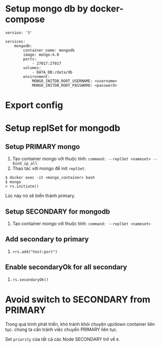 # Setup mongo db by docker-compose

```
version: '3'

services:
    mongodb:
        container_name: mongodb
        image: mongo:4.0
        ports:
            - 27017:27017
        volumes:
            - DATA_DB:/data/db
        environment:
            MONGO_INITDB_ROOT_USERNAME: <username>
            MONGO_INITDB_ROOT_PASSWORD: <password>
```

# Export config

# Setup replSet for mongodb

## Setup PRIMARY mongo

1. Tạo container mongo với thuộc tính: `command: --replSet <nameset> --bind_ip_all`
2. Thao tác với mongo để init `replSet`.

```
$ docker exec -it <mongo_container> bash
$ mongo
> rs.initiate()
```

Lúc này nó sẽ biến thành primary.

## Setup SECONDARY for mongodb

1. Tạo container mongo với thuộc tính: `command: --replSet <nameset>`

## Add secondary to primary

1. `>rs.add("host:port")`

## Enable secondaryOk for all secondary

1. `rs.secondaryOk()`

# Avoid switch to SECONDARY from PRIMARY

Trong quá trình phát triển, khó tránh khỏi chuyện up/down container liên tục. chúng ta cần tránh việc chuyển PRIMARY liên tục.


Set `priority` của tất cả các Node SECONDARY trở về `0`.